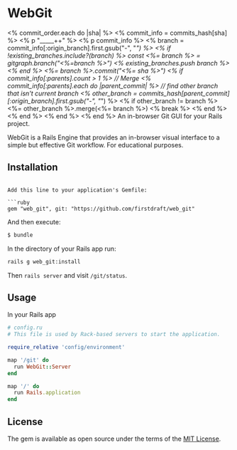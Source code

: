 # WebGit

  <% commit_order.each do |sha| %>
    <% commit_info = commits_hash[sha] %>
    <% p "_____++" %>
    <% p commit_info %>
    <% branch = commit_info[:origin_branch].first.gsub("-", "_") %>
    <% if !existing_branches.include?(branch) %>
      const <%= branch %> = gitgraph.branch("<%=branch %>")
      <% existing_branches.push branch %>
    <% end %>
    <%= branch %>.commit("<%= sha %>")
    <% if commit_info[:parents].count > 1 %>
      // Merge
      <% commit_info[:parents].each do |parent_commit| %>
        // find other branch that isn't current branch
        <% other_branch = commits_hash[parent_commit][:origin_branch].first.gsub("-", "_") %>
        <% if other_branch != branch %>
          <%= other_branch %>.merge(<%= branch %>)
          <% break %>
        <% end %>
      <% end %>
    <% end %>
  <% end %>
An in-browser Git GUI for your Rails project.

WebGit is a Rails Engine that provides an in-browser visual interface to a simple but effective Git workflow. For educational purposes.

## Installation

```

Add this line to your application's Gemfile:

```ruby
gem "web_git", git: "https://github.com/firstdraft/web_git"
```

And then execute:
```bash
$ bundle
```

In the directory of your Rails app run:
```bash
rails g web_git:install
```
Then `rails server` and visit `/git/status`.

## Usage

In your Rails app

```ruby
# config.ru
# This file is used by Rack-based servers to start the application.

require_relative 'config/environment'

map '/git' do
  run WebGit::Server
end

map '/' do
  run Rails.application
end
```

## License

The gem is available as open source under the terms of the [MIT License](http://opensource.org/licenses/MIT).

